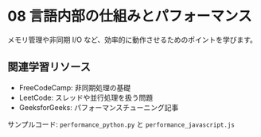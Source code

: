 # 08 言語内部の仕組みとパフォーマンス
<!-- 非同期処理やメモリ管理の基礎に触れてプログラムを高速化する方法を学びます -->

メモリ管理や非同期 I/O など、効率的に動作させるためのポイントを学びます。

## 関連学習リソース
- FreeCodeCamp: 非同期処理の基礎
- LeetCode: スレッドや並行処理を扱う問題
- GeeksforGeeks: パフォーマンスチューニング記事

サンプルコード: `performance_python.py` と `performance_javascript.js`
